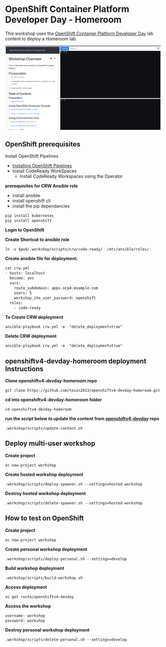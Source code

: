 OpenShift Container Platform Developer Day - Homeroom 
=====================

This workshop uses the [OpenShift Container Platform Developer Day](https://github.com/RedHatWorkshops/openshiftv4-devday) lab content to deploy a Homeroom lab. 


![Workshop Overview](images/workshop-dashboard.png)

## OpenShift prerequisites 
Install OpenShift Pipelines 
  * [Installing OpenShift Pipelines](https://docs.openshift.com/container-platform/4.4/pipelines/installing-pipelines.html)
* Install CodeReady WorkSpaces  
  * Install CodeReady Workspaces using the Operator

**prerequisites for CRW Ansible role**
* install ansible
* install openshift cli
* install the pip dependancies 
```
pip install kubernetes
pip install openshift
```
**Login to OpenShift**

**Create Shortcut to ansible role**
```
ln -s $pwd/.workshop/scripts/crw/code-ready/  /etc/ansible/roles/
```

**Create ansible file for deployment.**
```
cat crw.yml 
- hosts: localhost
  become: yes
  vars:
    route_subdomain: apps.ocp4.example.com
    users: 5
    workshop_che_user_password: openshift
  roles:
    - code-ready

```

**To Create  CRW deployment**
```
ansible-playbook crw.yml -e  "delete_deployment=true"
```

**Delete CRW deployment**
```
ansible-playbook crw.yml -e  "delete_deployment=true"
```

## openshiftv4-devday-homeroom deployment Instructions
**Clone openshiftv4-devday-homeroom repo**
```
git clone https://github.com/tosin2013/openshiftv4-devday-homeroom.git
```

**cd into  openshiftv4-devday-homeroom folder**
```
cd openshiftv4-devday-homeroom
```

**run the script below to update the content from [openshiftv4-devday](https://github.com/RedHatWorkshops/openshiftv4-devday) repo**
```
.workshop/scripts/update-content.sh 
```
## Deploy multi-user workshop
**Create project**
```
oc new-project workshop
```

**Create hosted workshop deployment**
```
.workshop/scripts/deploy-spawner.sh --settings=hosted-workshop
```

**Destroy hosted workshop deployment**
```
.workshop/scripts/delete-spawner.sh --settings=hosted-workshop
```


## How to test on OpenShift

**Create project**
```
oc new-project workshop
```

**Create personal workshop deployment**
```
.workshop/scripts/deploy-personal.sh --settings=develop
```

**Build workshop deployment**
```
.workshop/scripts/build-workshop.sh
```

**Access deployment**
```
oc get route/openshiftv4-devday
```

**Access the workshop**
```
username: workshop 
password: workshop
```

**Destroy personal workshop deployment**
```
.workshop/scripts/delete-personal.sh --settings=develop
```
